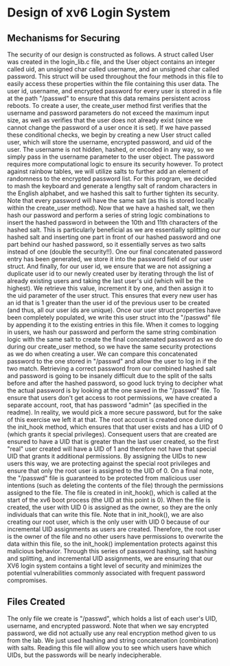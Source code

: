 # Design of xv6 Login System

## Mechanisms for Securing

The security of our design is constructed as follows. A struct called User was created in the login_lib.c file, and the User object contains an integer called uid, an unsigned char called username, and an unsigned char called password. This struct will be used throughout the four methods in this file to easily access these properties within the file containing this user data. The user id, username, and encrypted password for every user is stored in a file at the path "/passwd" to ensure that this data remains persistent across reboots. To create a user, the create_user method first verifies that the username and password parameters do not exceed the maximum input size, as well as verifies that the user does not already exist (since we cannot change the password of a user once it is set). If we have passed these conditional checks, we begin by creating a new User struct called user, which will store the username, encrypted password, and uid of the user. The username is not hidden, hashed, or encoded in any way, so we simply pass in the username parameter to the user object. The password requires more computational logic to ensure its security however. To protect against rainbow tables, we will utilize salts to further add an element of randomness to the encrypted password list. For this program, we decided to mash the keyboard and generate a lengthy salt of random characters in the English alphabet, and we hashed this salt to further tighten its security. Note that every password will have the same salt (as this is stored locally within the create_user method). Now that we have a hashed salt, we then hash our password and perform a series of string logic combinations to insert the hashed password in between the 10th and 11th characters of the hashed salt. This is particularly beneficial as we are essentially splitting our hashed salt and inserting one part in front of our hashed password and one part behind our hashed password, so it essentially serves as two salts instead of one (double the security!!). One our final concatenated password entry has been generated, we store it into the password field of our user struct. And finally, for our user id, we ensure that we are not assigning a duplicate user id to our newly created user by iterating through the list of already existing users and taking the last user's uid (which will be the highest). We retrieve this value, increment it by one, and then assign it to the uid parameter of the user struct. This ensures that every new user has an id that is 1 greater than the user id of the previous user to be created (and thus, all our user ids are unique). Once our user struct properties have been completely populated, we write this user struct into the "/passwd" file by appending it to the existing entries in this file. When it comes to logging in users, we hash our password and perform the same string combination logic with the same salt to create the final concatenated password as we do during our create_user method, so we have the same security protections as we do when creating a user. We can compare this concatenated password to the one stored in "/passwd" and allow the user to log in if the two match. Retrieving a correct password from our combined hashed salt and password is going to be insanely difficult due to the split of the salts before and after the hashed password, so good luck trying to decipher what the actual password is by looking at the one saved in the "/passwd" file. To ensure that users don't get access to root permissions, we have created a separate account, root, that has password "admin" (as specified in the readme). In reality, we would pick a more secure password, but for the sake of this exercise we left it at that. The root account is created once during the init_hook method, which ensures that that user exists and has a UID of 0 (which grants it special privileges). Consequent users that are created are ensured to have a UID that is greater than the last user created, so the first "real" user created will have a UID of 1 and therefore not have that special UID that grants it additional permissions. By assigning the UIDs to new users this way, we are protecting against the special root privileges and ensure that only the root user is assigned to the UID of 0. On a final note, the "/passwd" file is guaranteed to be protected from malicious user intentions (such as deleting the contents of the file) through the permissions assigned to the file. The file is created in init_hook(), which is called at the start of the xv6 boot process (the UID at this point is 0). When the file is created, the user with UID 0 is assigned as the owner, so they are the only individuals that can write this file. Note that in init_hook(), we are also creating our root user, which is the only user with UID 0 because of our incremental UID assignments as users are created. Therefore, the root user is the owner of the file and no other users have permissions to overwrite the data within this file, so the init_hook() implementation protects against this malicious behavior. Through this series of password hashing, salt hashing and splitting, and incremental UID assignments, we are ensuring that our XV6 login system contains a tight level of security and minimizes the potential vulnerabilities commonly associated with frequent password compromises.

## Files Created

The only file we create is "/passwd", which holds a list of each user's UID, username, and encrypted password. Note that when we say encrypted password, we did not actually use any real encryption method given to us from the lab. We just used hashing and string concatenation (combination) with salts. Reading this file will allow you to see which users have which UIDs, but the passwords will be nearly indecipherable.
